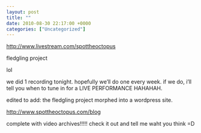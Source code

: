 ```yaml
---
layout: post
title: ""
date: 2010-08-30 22:17:00 +0000
categories: ["Uncategorized"]
---
```


http://www.livestream.com/spottheoctopus

fledgling project

lol

we did 1 recording tonight. hopefully we’ll do one every week. if we do, i’ll tell you when to tune in for a LIVE PERFORMANCE HAHAHAH.

edited to add: the fledgling project morphed into a wordpress site. 

http://www.spottheoctopus.com/blog 

complete with video archives!!!!! check it out and tell me waht you think =D